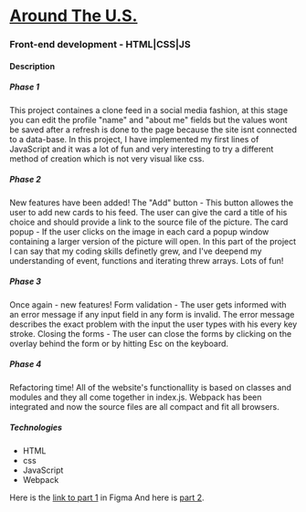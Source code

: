 # [Around The U.S.](https://rivershertz.github.io/web_project_4/)
### Front-end development - HTML|CSS|JS

#### Description
##### Phase 1
This project containes a clone feed in a social media fashion, at this stage you can edit the profile "name" and "about me" fields but the values wont be saved after a refresh is done to the page because the site isnt connected to a data-base. In this project, I have implemented my first lines of JavaScript and it was a lot of fun and very interesting to try a different method of creation which is not very visual like css.

##### Phase 2
New features have been added!
The "Add" button - This button allowes the user to add new cards to his feed. The user can give the card a title of his choice and should provide a link to the source file of the picture.
The card popup - If the user clicks on the image in each card a popup window containing a larger version of the picture will open.
In this part of the project I can say that my coding skills definetly grew, and I've deepend my understanding of event, functions and iterating threw arrays.
Lots of fun!

##### Phase 3
Once again - new features!
Form validation - The user gets informed with an error message if any input field in any form is invalid. The error message describes the exact problem with the input the user types with his every key stroke.
Closing the forms - The user can close the forms by clicking on the overlay behind the form or by hitting Esc on the keyboard.

##### Phase 4
Refactoring time!
All of the website's functionallity is based on classes and modules and they all come together in index.js.
Webpack has been integrated and now the source files are all compact and fit all browsers.

##### Technologies
* HTML
* css
* JavaScript
* Webpack

Here is the [link to part 1](https://www.figma.com/file/SurN1jaeEQIhuZEDMhmWWf/Sprint-4-Around-The-U.S.-desktop-mobile?node-id=0%3A1) in Figma
And here is [part 2](https://www.figma.com/file/m79HxYeZpOXRw0Tz2eZGOV/Sprint-5%3A-Around-The-U.S.-%7C-desktop-%2B-mobile?node-id=1%3A398).